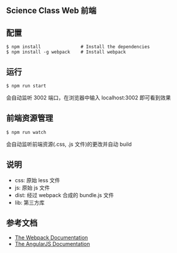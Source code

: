 ## Science Class Web 前端

## 配置 
```
$ npm install               # Install the dependencies
$ npm install -g webpack    # Install webpack
```

## 运行

```
$ npm run start
```

会自动监听 3002 端口，在浏览器中输入 localhost:3002 即可看到效果

## 前端资源管理
```
$ npm run watch
```

会自动监听前端资源(.css, .js 文件)的更改并自动 build

## 说明

- css: 原始 less 文件
- js: 原始 js 文件
- dist: 经过 webpack 合成的 bundle.js 文件
- lib: 第三方库


## 参考文档
- [The Webpack Documentation](https://webpack.github.io/docs/)
- [The AngularJS Documentation](https://docs.angularjs.org/tutorial)

